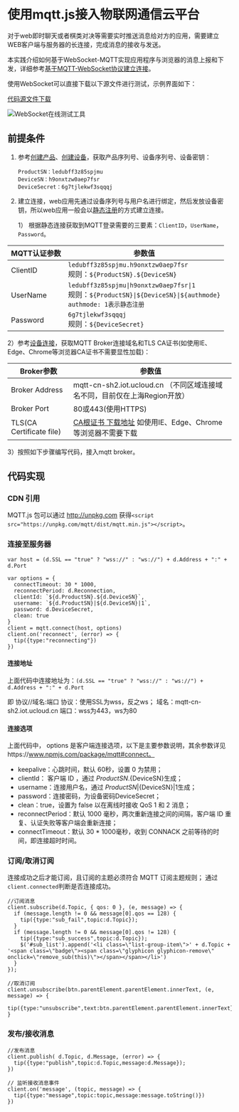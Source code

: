 # 使用mqtt.js接入物联网通信云平台	

对于web即时聊天或者棋类对决等需要实时推送消息给对方的应用，需要建立WEB客户端与服务器的长连接，完成消息的接收与发送。


本实践介绍如何基于WebSocket-MQTT实现应用程序与浏览器的消息上报和下发，详细参考[基于MQTT-WebSocket协议建立连接](../device_develop_guide/deviceconnect/websocketconnect)。

使用WebSocket可以直接下载以下源文件进行测试，示例界面如下：

[代码源文件下载](http://uiot.cn-sh2.ufileos.com/mqtt_over_ws_tool.zip)

![WebSocket在线测试工具](../../images/websocket在线测试工具.png)


## 前提条件

1. 参考[创建产品](../console_guide/product_device/create_products\#创建产品)、[创建设备](../console_guide/product_device/create_devcies\#创建设备)，获取产品序列号、设备序列号、设备密钥：
    ```
    ProductSN：ledubff3z85spjmu
    DeviceSN：h9onxtzw0aep7fsr
    DeviceSecret：6g7tjlekwf3sqqqj
    ```

2. 建立连接，web应用先通过设备序列号与用户名进行绑定，然后发放设备密钥，所以web应用一般会以[静态注册](../device_develop_guide/authenticate_devices/unique-certificate-per-device_authentication\#静态注册)的方式建立连接。

   1） 根据静态连接获取到MQTT登录需要的三要素：`ClientID`，`UserName`，`Password`。

MQTT认证参数| 参数值
---|---
ClientID | `ledubff3z85spjmu.h9onxtzw0aep7fsr`<br>规则：`${ProductSN}.${DeviceSN}`
UserName | `ledubff3z85spjmu\|h9onxtzw0aep7fsr\|1`<br>规则：`${ProductSN}\|${DeviceSN}\|${authmode}`<br>`authmode: 1表示静态注册`
Password | `6g7tjlekwf3sqqqj`<br>规则：`${DeviceSecret}`
   
   2）参考[设备连接](../device_develop_guide/connecting_devices\#设备连接)，获取MQTT Broker连接域名和TLS CA证书(如使用IE、Edge、Chrome等浏览器CA证书不需要显性加载)：
   
Broker参数| 参数值
---|---
Broker Address | mqtt-cn-sh2.iot.ucloud.cn （不同区域连接域名不同，目前仅在上海Region开放）
Broker Port | 80或443(使用HTTPS)
TLS(CA Certificate file) |[CA根证书 下载地址](http://uiot.cn-sh2.ufileos.com/iot_ca.crt) 如使用IE、Edge、Chrome等浏览器不需要下载
   
   3）按照如下步骤编写代码，接入mqtt broker。

## 代码实现

### CDN 引用

MQTT.js 包可以通过 http://unpkg.com 获得`<script src="https://unpkg.com/mqtt/dist/mqtt.min.js"></script>`。


### 连接至服务器

```
var host = (d.SSL == "true" ? "wss://" : "ws://") + d.Address + ":" + d.Port 
  
var options = {
  connectTimeout: 30 * 1000, 
  reconnectPeriod: d.Reconnection, 
  clientId: `${d.ProductSN}.${d.DeviceSN}`,
  username: `${d.ProductSN}|${d.DeviceSN}|1`,
  password: d.DeviceSecret,
  clean: true 
} 
client = mqtt.connect(host, options) 
client.on('reconnect', (error) => {
  tip({type:"reconnecting"}) 
})
```

#### 连接地址


上面代码中连接地址为：`(d.SSL == "true" ? "wss://" : "ws://") + d.Address + ":" + d.Port`

即 协议//域名:端口
协议：使用SSL为wss，反之ws；
域名：mqtt-cn-sh2.iot.ucloud.cn
端口：wss为443，ws为80


#### 连接选项

上面代码中， options 是客户端连接选项，以下是主要参数说明，其余参数详见https://www.npmjs.com/package/mqtt#connect。

- keepalive：心跳时间，默认 60秒，设置 0 为禁用；
- clientId： 客户端 ID ，通过 ${ProductSN}.${DeviceSN}生成；
- username：连接用户名，通过 ${ProductSN}|${DeviceSN}|1生成；
- password：连接密码，为设备密码DeviceSecret；
- clean：true，设置为 false 以在离线时接收 QoS 1 和 2 消息；
- reconnectPeriod：默认 1000 毫秒，两次重新连接之间的间隔，客户端 ID 重复、认证失败等客户端会重新连接；
- connectTimeout：默认 30 * 1000毫秒，收到 CONNACK 之前等待的时间，即连接超时时间。

### 订阅/取消订阅

连接成功之后才能订阅，且订阅的主题必须符合 MQTT 订阅主题规则； 通过`client.connected`判断是否连接成功。

```
//订阅消息
client.subscribe(d.Topic, { qos: 0 }, (e, message) => {
  if (message.length != 0 && message[0].qos == 128) {
    tip({type:"sub_fail",topic:d.Topic}); 
  }
  if (message.length != 0 && message[0].qos != 128) {
    tip({type:"sub_success",topic:d.Topic});  
    $('#sub_list').append('<li class=\"list-group-item\">' + d.Topic + '<span class=\"badge\"><span class=\"glyphicon glyphicon-remove\" onclick=\"remove_sub(this)\"></span></span></li>')
  }
});

//取消订阅
client.unsubscribe(btn.parentElement.parentElement.innerText, (e, message) => {
  tip({type:"unsubscribe",text:btn.parentElement.parentElement.innerText});
}
```


### 发布/接收消息

```
//发布消息
client.publish( d.Topic, d.Message, (error) => { 
  tip({type:"publish",topic:d.Topic,message:d.Message});    
})

// 监听接收消息事件
client.on('message', (topic, message) => {
  tip({type:"message",topic:topic,message:message.toString()}) 
})
```

